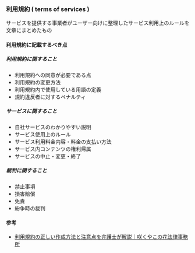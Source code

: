 ### 利用規約 ( terms of services )
サービスを提供する事業者がユーザー向けに整理したサービス利用上のルールを文章にまとめたもの

#### 利用規約に記載するべき点
##### 利用規約に関すること
 - 利用規約への同意が必要である点
 - 利用規約の変更方法
 - 利用規約内で使用している用語の定義
 - 規約違反者に対するペナルティ
##### サービスに関すること
 - 自社サービスのわかりやすい説明
 - サービス使用上のルール
 - サービス利用料金内容・料金の支払い方法
 - サービス内コンテンツの権利帰属
 - サービスの中止・変更・終了
##### 裁判に関すること
 - 禁止事項
 - 損害賠償
 - 免責
 - 紛争時の裁判


#### 参考
 - [利用規約の正しい作成方法と注意点を弁護士が解説｜咲くやこの花法律事務所](https://kigyobengo.com/media/useful/486.html)
